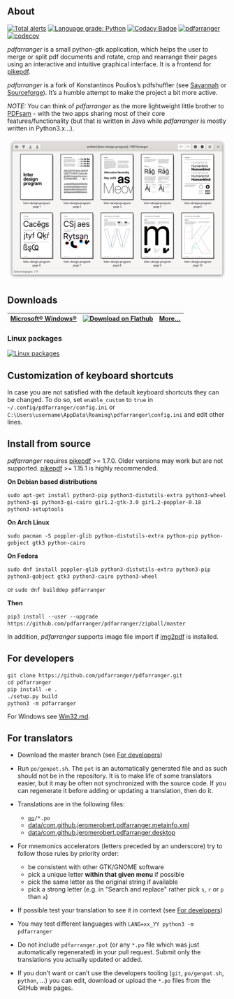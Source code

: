 ## About

[![Total alerts](https://img.shields.io/lgtm/alerts/g/pdfarranger/pdfarranger.svg?logo=lgtm&logoWidth=18)](https://lgtm.com/projects/g/pdfarranger/pdfarranger/alerts/)
[![Language grade: Python](https://img.shields.io/lgtm/grade/python/g/pdfarranger/pdfarranger.svg?logo=lgtm&logoWidth=18)](https://lgtm.com/projects/g/pdfarranger/pdfarranger/context:python)
[![Codacy Badge](https://app.codacy.com/project/badge/Grade/1be9c9a69f3a44b79612cc5b2887c0f7)](https://www.codacy.com/gh/pdfarranger/pdfarranger/dashboard?utm_source=github.com&amp;utm_medium=referral&amp;utm_content=pdfarranger/pdfarranger&amp;utm_campaign=Badge_Grade)
[![pdfarranger](https://github.com/pdfarranger/pdfarranger/workflows/pdfarranger/badge.svg)](https://github.com/pdfarranger/pdfarranger/actions?query=workflow%3Apdfarranger+branch%3Amaster)
[![codecov](https://codecov.io/gh/pdfarranger/pdfarranger/branch/master/graph/badge.svg)](https://codecov.io/gh/pdfarranger/pdfarranger)

*pdfarranger* is a small python-gtk application, which helps the user to merge
or split pdf documents and rotate, crop and rearrange their pages using an
interactive and intuitive graphical interface. It is a frontend for
[pikepdf](https://github.com/pikepdf/pikepdf).

*pdfarranger* is a fork of Konstantinos Poulios’s pdfshuffler
(see [Savannah](https://savannah.nongnu.org/projects/pdfshuffler) or
[Sourceforge](http://sourceforge.net/projects/pdfshuffler)).
It’s a humble attempt to make the project a bit more active.

*NOTE:* You can think of *pdfarranger* as the more lightweight little brother to [PDFsam](https://github.com/torakiki/pdfsam) - with the two apps sharing most of their core features/functionality (but that is written in Java while *pdfarranger* is mostly written in Python3.x...).

![screenshot of pdfarranger](https://github.com/pdfarranger/pdfarranger/raw/master/data/screenshot.png)

## Downloads

| [Microsoft® Windows®](https://github.com/pdfarranger/pdfarranger/releases) | <a href='https://flathub.org/apps/details/com.github.jeromerobert.pdfarranger'><img width='120' alt='Download on Flathub' src='https://flathub.org/assets/badges/flathub-badge-en.svg'/></a> | [More…](https://github.com/pdfarranger/pdfarranger/wiki/Binary-packages) |
| --------------------------------------------------------------------------- | -------------------------------------------------------------------------------------------------------------------------------------------------------------------------------------------- | ------------------------------------------------------------------------- |

### Linux packages

[![Linux packages](https://repology.org/badge/vertical-allrepos/pdfarranger.svg?columns=4)](https://repology.org/project/pdfarranger/versions)

## Customization of keyboard shortcuts

In case you are not satisfied with the default keyboard shortcuts they can be
changed. To do so, set `enable_custom` to `true` in
`~/.config/pdfarranger/config.ini` or
`C:\Users\username\AppData\Roaming\pdfarranger\config.ini` and edit other
lines.

## Install from source

*pdfarranger* requires [pikepdf](https://github.com/pikepdf/pikepdf) >= 1.7.0. Older versions may work
but are not supported. [pikepdf](https://github.com/pikepdf/pikepdf) >= 1.15.1 is highly recommended.

**On Debian based distributions**

```
sudo apt-get install python3-pip python3-distutils-extra python3-wheel python3-gi python3-gi-cairo gir1.2-gtk-3.0 gir1.2-poppler-0.18 python3-setuptools
```

**On Arch Linux**

```
sudo pacman -S poppler-glib python-distutils-extra python-pip python-gobject gtk3 python-cairo
```

**On Fedora**

```
sudo dnf install poppler-glib python3-distutils-extra python3-pip python3-gobject gtk3 python3-cairo python3-wheel
```
or `sudo dnf builddep pdfarranger`

**Then**

```
pip3 install --user --upgrade https://github.com/pdfarranger/pdfarranger/zipball/master
```

In addition, *pdfarranger* supports image file import if [img2pdf](https://gitlab.mister-muffin.de/josch/img2pdf) is installed.

## For developers

```
git clone https://github.com/pdfarranger/pdfarranger.git
cd pdfarranger
pip install -e .
./setup.py build
python3 -m pdfarranger
```

For Windows see [Win32.md](Win32.md).

## For translators

-   Download the master branch (see [For developers](#for-developers))

-   Run `po/genpot.sh`. The `pot` is an automatically generated file and as such
    should not be in the repository. It is to make life of some translators
    easier, but it may be often not synchronized with the source code. If you can
    regenerate it before adding or updating a translation, then do it.

-   Translations are in the following files:
    -   [`po`](po)`/*.po`
    -   [data/com.github.jeromerobert.pdfarranger.metainfo.xml](data/com.github.jeromerobert.pdfarranger.metainfo.xml)
    -   [data/com.github.jeromerobert.pdfarranger.desktop](data/com.github.jeromerobert.pdfarranger.desktop)

-   For mnemonics accelerators (letters preceded by an underscore) try to follow
    those rules by priority order:
    -   be consistent with other GTK/GNOME software
    -   pick a unique letter **within that given menu** if possible
    -   pick the same letter as the original string if available
    -   pick a strong letter (e.g. in "Search and replace" rather pick `s`, `r` or `p` than `a`)

-   If possible test your translation to see it in context (see [For developers](#for-developers))

-   You may test different languages with `LANG=xx_YY python3 -m pdfarranger`

-   Do not include `pdfarranger.pot` (or any `*.po` file which was just
    automatically regenerated) in your pull request. Submit only the translations
    you actually updated or added.

-   If you don’t want or can’t use the developers tooling (`git`,
    `po/genpot.sh`, `python`, …) you can edit, download or upload the `*.po`
    files from the GitHub web pages.
